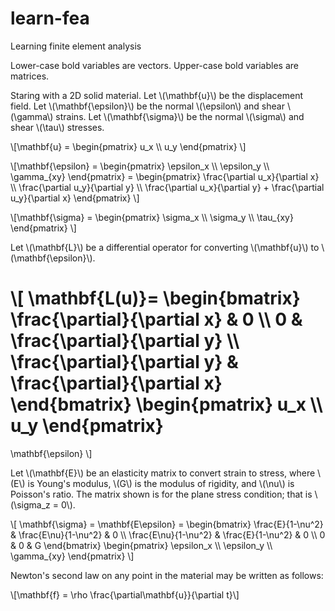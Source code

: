 # learn-fea
Learning finite element analysis

Lower-case bold variables are vectors.
Upper-case bold variables are matrices.

Staring with a 2D solid material. Let \\(\mathbf{u}\\) be the displacement
field.  Let \\(\mathbf{\epsilon}\\) be the normal \\(\epsilon\\) and shear
\\(\gamma\\) strains.  Let \\(\mathbf{\sigma}\\) be the normal \\(\sigma\\) and
shear \\(\tau\\) stresses.

\\[\mathbf{u} = \begin{pmatrix}
u_x \\\\ u_y
\end{pmatrix} \\]

\\[\mathbf{\epsilon} =
\begin{pmatrix}
\epsilon_x \\\\ \epsilon_y \\\\ \gamma_{xy}
\end{pmatrix} =
\begin{pmatrix}
\frac{\partial u_x}{\partial x}
\\\\ \frac{\partial u_y}{\partial y} 
\\\\ \frac{\partial u_x}{\partial y} +
\frac{\partial u_y}{\partial x}
\end{pmatrix}
\\]

\\[\mathbf{\sigma} =
\begin{pmatrix}
\sigma_x \\\\ \sigma_y \\\\ \tau_{xy}
\end{pmatrix}
\\]

Let \\(\mathbf{L}\\) be a differential operator for converting \\(\mathbf{u}\\)
to \\(\mathbf{\epsilon}\\).

\\[
\mathbf{L(u)}=
\begin{bmatrix}
\frac{\partial}{\partial x} & 0
\\\\ 0 & \frac{\partial}{\partial y} 
\\\\ \frac{\partial}{\partial y} &
\frac{\partial}{\partial x}
\end{bmatrix}
\begin{pmatrix}
u_x \\\\ u_y
\end{pmatrix}
=
\mathbf{\epsilon}
\\]

Let \\(\mathbf{E}\\) be an elasticity matrix to convert strain to stress, 
where \\(E\\) is Young's modulus, \\(G\\) is the modulus of rigidity, and
\\(\nu\\) is Poisson's ratio.  The matrix shown is for the plane stress
condition; that is \\(\sigma_z = 0\\).

\\[
\mathbf{\sigma} =
\mathbf{E\epsilon} =
\begin{bmatrix}
\frac{E}{1-\nu^2} & \frac{E\nu}{1-\nu^2} & 0
\\\\ \frac{E\nu}{1-\nu^2} & \frac{E}{1-\nu^2} & 0 
\\\\ 0 & 0 & G
\end{bmatrix}
\begin{pmatrix}
\epsilon_x \\\\ \epsilon_y \\\\ \gamma_{xy}
\end{pmatrix}
\\]

Newton's second law on any point in the material may be written as follows:

\\[\mathbf{f} = \rho
\frac{\partial\mathbf{u}}{\partial t}\\]

<script src="https://polyfill.io/v3/polyfill.min.js?features=es6"></script>
<script id="MathJax-script" async src="https://cdn.jsdelivr.net/npm/mathjax@3/es5/tex-mml-chtml.js">
